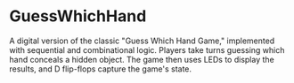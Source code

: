 # GuessWhichHand
A digital version of the classic "Guess Which Hand Game," implemented with sequential and combinational logic. Players take turns guessing which hand conceals a hidden object. The game then uses LEDs to display the results, and D flip-flops capture the game's state.
